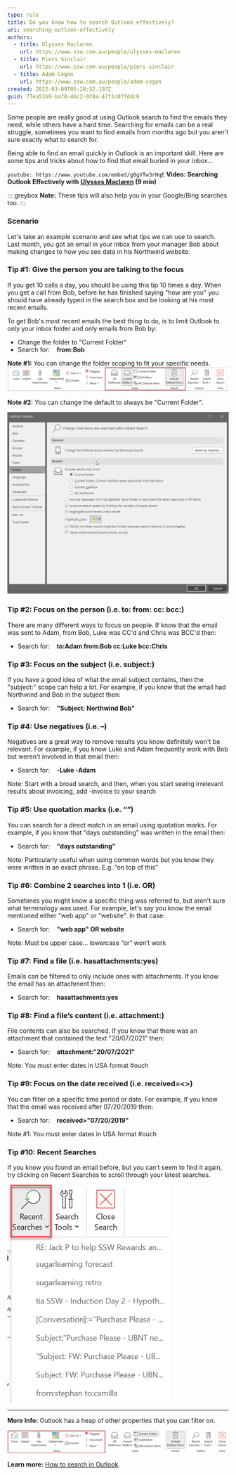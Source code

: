 ```yaml
---
type: rule
title: Do you know how to search Outlook effectively?
uri: searching-outlook-effectively
authors:
  - title: Ulysses Maclaren
    url: https://www.ssw.com.au/people/ulysses-maclaren
  - title: Piers Sinclair
    url: https://www.ssw.com.au/people/piers-sinclair
  - title: Adam Cogan
    url: https://www.ssw.com.au/people/adam-cogan
created: 2022-03-09T05:28:52.197Z
guid: 77ea51b9-baf8-46c2-9f8a-47f1c07fddc6
---
```

Some people are really good at using Outlook search to find the emails they need, while others have a hard time. Searching for emails can be a real struggle, sometimes you want to find emails from months ago but you aren't sure exactly what to search for.

Being able to find an email quickly in Outlook is an important skill. Here are some tips and tricks about how to find that email buried in your inbox...

`youtube: https://www.youtube.com/embed/g8gVTw3rHqE`
**Video: Searching Outlook Effectively with [Ulysses Maclaren](https://ssw.com.au/people/uly/) (9 min)** 

<!--endintro-->

::: greybox
**Note:** These tips will also help you in your Google/Bing searches too.
:::

### Scenario

Let's take an example scenario and see what tips we can use to search. Last month, you got an email in your inbox from your manager Bob about making changes to how you see data in his Northwind website.

### Tip #1: Give the person you are talking to the focus

If you get 10 calls a day, you should be using this tip 10 times a day. When you get a call from Bob, before he has finished saying "how are you" you should have already typed in the search box and be looking at his most recent emails.

To get Bob's most recent emails the best thing to do, is to limit Outlook to only your inbox folder and only emails from Bob by:

* Change the folder to "Current Folder"
* Search for: &nbsp;&nbsp; **from:Bob**

**Note #1:** You can change the folder scoping to fit your specific needs.
  ![Figure: There are several scoping options available](search-scope.png)

**Note #2:** You can change the default to always be "Current Folder".

  ![Figure: Outlook Options for Search, have been changed to “Current Folder”](outlook-search-options.png)

### Tip #2: Focus on the person (i.e. to: from: cc: bcc:)

There are many different ways to focus on people. If know that the email was sent to Adam, from Bob, Luke was CC'd and Chris was BCC'd then:

* Search for: &nbsp;&nbsp; **to:Adam from:Bob cc:Luke bcc:Chris**

### Tip #3: Focus on the subject (i.e. subject:)

If you have a good idea of what the email subject contains, then the "subject:" scope can help a lot. For example, if you know that the email had Northwind and Bob in the subject then:

* Search for: &nbsp;&nbsp; **"Subject: Northwind Bob"**

### Tip #4: Use negatives (i.e. –)

Negatives are a great way to remove results you know definitely won't be relevant. For example, if you know Luke and Adam frequently work with Bob but weren't involved in that email then:

* Search for: &nbsp;&nbsp; **\-Luke -Adam**

Note: Start with a broad search, and then, when you start seeing irrelevant results about invoicing, add -invoice to your search

### Tip #5: Use quotation marks (i.e. “”)

You can search for a direct match in an email using quotation marks. For example, if you know that "days outstanding" was written in the email then:

* Search for: &nbsp;&nbsp; **"days outstanding"**

Note: Particularly useful when using common words but you know they were written in an exact phrase. E.g. “on top of this”

### Tip #6: Combine 2 searches into 1 (i.e. OR)

Sometimes you might know a specific thing was referred to, but aren't sure what terminology was used. For example, let's say you know the email mentioned either "web app" or "website". In that case:

* Search for: &nbsp;&nbsp; **"web app" OR website**

Note: Must be upper case... lowercase “or” won’t work

### Tip #7: Find a file (i.e. hasattachments:yes)

Emails can be filtered to only include ones with attachments. If you know the email has an attachment then:

* Search for: &nbsp;&nbsp; **hasattachments:yes**

### Tip #8: Find a file’s content (i.e. attachment:)

File contents can also be searched. If you know that there was an attachment that contained the text "20/07/2021" then:

* Search for: &nbsp;&nbsp; **attachment:"20/07/2021"**

Note: You must enter dates in USA format #ouch

### Tip #9: Focus on the date received (i.e. received=<>)

You can filter on a specific time period or date. For example, If you know that the email was received after 07/20/2019 then:

* Search for: &nbsp;&nbsp; **received>"07/20/2019"**

Note #1: You must enter dates in USA format #ouch

### Tip #10: Recent Searches

If you know you found an email before, but you can’t seem to find it again, try clicking on Recent Searches to scroll through your latest searches.

![Figure: Easily find your recent searches](outlook-recent-search.png)

---

**More Info:** 
Outlook has a heap of other properties that you can filter on.

![Figure: Outlook has a lot of meta data filtering options](email-metadata.png)

**Learn more:** [How to search in Outlook](https://support.microsoft.com/en-us/office/how-to-search-in-outlook-d824d1e9-a255-4c8a-8553-276fb895a8da).